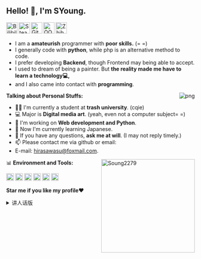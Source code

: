 ## Hello! 👋, I'm SYoung.

<a href="https://space.bilibili.com/34763008">
  <img align="left" alt="Bilibili" width="30px" src="https://cdn.jsdelivr.net/npm/simple-icons@5.10.0/icons/bilibili.svg" />
</a>
<a href="https://steamcommunity.com/id/hirasawasu/">
  <img align="left" alt="Steam" width="30px" src="https://cdn.jsdelivr.net/npm/simple-icons@5.10.0/icons/steam.svg" />
</a>
<a href="https://github.com/yzp-99/">
  <img align="left" alt="Github" width="30px" src="https://cdn.jsdelivr.net/npm/simple-icons@5.10.0/icons/github.svg" />
</a>
<a href="http://wpa.qq.com/msgrd?v=3&uin=2279134404&site=qq&menu=yes">
  <img align="left" alt="QQ" width="30px" src="https://cdn.jsdelivr.net/npm/simple-icons@5.10.0/icons/tencentqq.svg" />
</a>
<a href="https://www.zhihu.com/people/tu-shan-su-su-su-su-su">
  <img align="left" alt="Zhihu" width="30px" src="https://cdn.jsdelivr.net/npm/simple-icons@5.10.0/icons/zhihu.svg" />
</a>

<br />
<br />

- I am a **amateurish** programmer with **poor skills.** (=  =)
- I generally code with **python**, while php is an alternative method to code.
- I prefer developing **Backend**, though Frontend may being able to accept.
- I used to dream of being a painter. But **the reality made me have to learn a technology💻,**
- and I also came into contact with **programming**.

<img align="right" alt="png" src="https://i.loli.net/2021/08/20/Bbtf1cPwZYED5Vg.png" />

**Talking about Personal Stuffs:**

- 👨‍🏛 I'm currently a student at **trash university**. (cqie)
- 💻 Major is **Digital media art**. (yeah, even not a computer subject=  =)
- 🌱 I'm working on **Web development and Python**.
- 👯 Now I'm currently learning Japanese.
- 💬 If you have any questions, **ask me at will**. (I may not reply timely.)
- 📫 Please contact me via github or email:
- E-mail: hirasawasu@foxmail.com. 

<img align="right" width="250px" src="https://github-readme-stats.vercel.app/api?username=Soung2279&count_private=true&show_icons=true" alt="Soung2279" />

📊 **Environment and Tools:**  

<code><img height="20" src="https://cdn.jsdelivr.net/npm/simple-icons@5.10.0/icons/python.svg"></code>
<code><img height="20" src="https://cdn.jsdelivr.net/npm/simple-icons@5.10.0/icons/git.svg"></code>
<code><img height="20" src="https://cdn.jsdelivr.net/npm/simple-icons@5.10.0/icons/java.svg"></code>
<code><img height="20" src="https://cdn.jsdelivr.net/npm/simple-icons@5.10.0/icons/wordpress.svg"></code>
<code><img height="20" src="https://cdn.jsdelivr.net/npm/simple-icons@5.10.0/icons/windows.svg"></code>
<code><img height="20" src="https://cdn.jsdelivr.net/npm/simple-icons@5.10.0/icons/centos.svg"></code>

**Star me if you like my profile❤️**

<details>
  <summary>讲人话版</summary>、

<a href="https://space.bilibili.com/34763008">
  <img align="left" alt="Bilibili" width="30px" src="https://cdn.jsdelivr.net/npm/simple-icons@5.10.0/icons/bilibili.svg" />
</a>
<a href="https://steamcommunity.com/id/hirasawasu/">
  <img align="left" alt="Steam" width="30px" src="https://cdn.jsdelivr.net/npm/simple-icons@5.10.0/icons/steam.svg" />
</a>
<a href="https://github.com/yzp-99/">
  <img align="left" alt="Github" width="30px" src="https://cdn.jsdelivr.net/npm/simple-icons@5.10.0/icons/github.svg" />
</a>
<a href="http://wpa.qq.com/msgrd?v=3&uin=2279134404&site=qq&menu=yes">
  <img align="left" alt="QQ" width="30px" src="https://cdn.jsdelivr.net/npm/simple-icons@5.10.0/icons/tencentqq.svg" />
</a>
<a href="https://www.zhihu.com/people/tu-shan-su-su-su-su-su">
  <img align="left" alt="Zhihu" width="30px" src="https://cdn.jsdelivr.net/npm/simple-icons@5.10.0/icons/zhihu.svg" />
</a>

<br />
<br />

- 🤔 my name is SYoung/Soung2279/松尧

- 🔭 主要使用语言: Python, Java

- 🌱 [七海Nana7mi](https://space.bilibili.com/434334701) , [K-on!](https://www.bilibili.com/bangumi/play/ss1172/), 好き！

- 📫 有事请直接联系Github或邮箱。
</details>